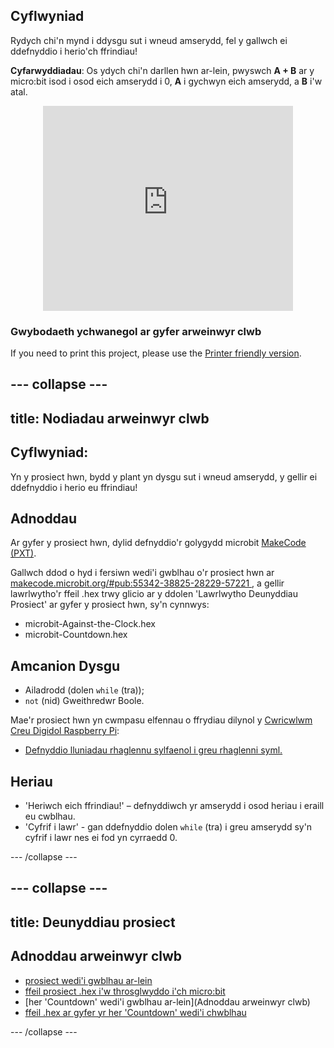 ## Cyflwyniad

Rydych chi'n mynd i ddysgu sut i wneud amserydd, fel y gallwch ei ddefnyddio i herio'ch ffrindiau!

**Cyfarwyddiadau**: Os ydych chi'n darllen hwn ar-lein, pwyswch **A + B** ar y micro:bit isod i osod eich amserydd i 0, **A** i gychwyn eich amserydd, a **B** i'w atal.

<div class="trinket" style="width:400px;margin: 0 auto;">
<div style="position:relative;height:0;padding-bottom:81.97%;overflow:hidden;"><iframe style="position:absolute;top:0;left:0;width:100%;height:100%;" src="https://makecode.microbit.org/---run?id=_iRqcVkfXiffq" allowfullscreen="allowfullscreen" sandbox="allow-popups allow-scripts allow-same-origin" frameborder="0"></iframe></div>
</div>

### Gwybodaeth ychwanegol ar gyfer arweinwyr clwb

If you need to print this project, please use the [Printer friendly version](https://projects.raspberrypi.org/en/projects/against-the-clock/print).

## \--- collapse \---

## title: Nodiadau arweinwyr clwb

## Cyflwyniad:

Yn y prosiect hwn, bydd y plant yn dysgu sut i wneud amserydd, y gellir ei ddefnyddio i herio eu ffrindiau!

## Adnoddau

Ar gyfer y prosiect hwn, dylid defnyddio'r golygydd microbit [MakeCode (PXT)](http://jumpto.cc/pxt-new).

Gallwch ddod o hyd i fersiwn wedi'i gwblhau o'r prosiect hwn ar [makecode.microbit.org/#pub:55342-38825-28229-57221 ](https://makecode.microbit.org/#pub:55342-38825-28229-57221), a gellir lawrlwytho'r ffeil .hex trwy glicio ar y ddolen 'Lawrlwytho Deunyddiau Prosiect' ar gyfer y prosiect hwn, sy'n cynnwys:

* microbit-Against-the-Clock.hex
* microbit-Countdown.hex

## Amcanion Dysgu

* Ailadrodd (dolen `while` (tra));
* `not` (nid) Gweithredwr Boole.

Mae'r prosiect hwn yn cwmpasu elfennau o ffrydiau dilynol y [Cwricwlwm Creu Digidol Raspberry Pi](http://rpf.io/curriculum):

* [Defnyddio lluniadau rhaglennu sylfaenol i greu rhaglenni syml.](https://www.raspberrypi.org/curriculum/programming/creator)

## Heriau

* 'Heriwch eich ffrindiau!' – defnyddiwch yr amserydd i osod heriau i eraill eu cwblhau.
* 'Cyfrif i lawr' - gan ddefnyddio dolen `while` (tra) i greu amserydd sy'n cyfrif i lawr nes ei fod yn cyrraedd 0.

\--- /collapse \---

## \--- collapse \---

## title: Deunyddiau prosiect

## Adnoddau arweinwyr clwb

* [prosiect wedi'i gwblhau ar-lein](https://makecode.microbit.org/#pub:55342-38825-28229-57221)
* [ffeil prosiect .hex i'w throsglwyddo i'ch micro:bit](resources/microbit-Against-the-Clock.hex)
* [her 'Countdown' wedi'i gwblhau ar-lein](Adnoddau arweinwyr clwb)
* [ffeil .hex ar gyfer yr her 'Countdown' wedi'i chwblhau](resources/microbit-Countdown.hex)

\--- /collapse \---
